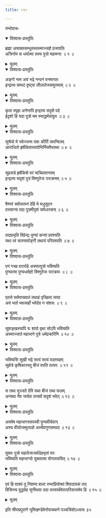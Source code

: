 ```yaml
---
title: ०३५

---
```

रम्भोवाच-  

<details open><summary>विश्वास-प्रस्तुतिः</summary>

ब्रह्मा अव्यक्तसम्भूतस्तस्माज्जज्ञे प्रजापतिः  
अत्रिर्नाम स धर्मात्मा तस्य पुत्रो महामनाः ॥ १ ॥
</details>

<details><summary>मूलम्</summary>

ब्रह्मा अव्यक्तसम्भूतस्तस्माज्जज्ञे प्रजापतिः  
अत्रिर्नाम स धर्मात्मा तस्य पुत्रो महामनाः ॥ १ ॥
</details>



<details open><summary>विश्वास-प्रस्तुतिः</summary>

अङ्गो नाम अयं भद्रे नन्दनं वनमागतः  
इन्द्रस्य सम्पदं दृष्ट्वा लीलातेजसमुत्तमाम् ॥ २ ॥
</details>

<details><summary>मूलम्</summary>

अङ्गो नाम अयं भद्रे नन्दनं वनमागतः  
इन्द्रस्य सम्पदं दृष्ट्वा लीलातेजसमुत्तमाम् ॥ २ ॥
</details>



<details open><summary>विश्वास-प्रस्तुतिः</summary>

कृता स्पृहा अनेनापि इन्द्रस्य सदृशे पदे  
ईदृशो हि यदा पुत्रो मम स्याद्धर्मसंयुतः ॥ ३ ॥
</details>

<details><summary>मूलम्</summary>

कृता स्पृहा अनेनापि इन्द्रस्य सदृशे पदे  
ईदृशो हि यदा पुत्रो मम स्याद्धर्मसंयुतः ॥ ३ ॥
</details>



<details open><summary>विश्वास-प्रस्तुतिः</summary>

सुश्रेयो मे भवेज्जन्म यशः कीर्ति समन्वितम्  
आराधितो हृषीकेशस्तपोभिर्नियमैस्तथा ॥ ४ ॥
</details>

<details><summary>मूलम्</summary>

सुश्रेयो मे भवेज्जन्म यशः कीर्ति समन्वितम्  
आराधितो हृषीकेशस्तपोभिर्नियमैस्तथा ॥ ४ ॥
</details>



<details open><summary>विश्वास-प्रस्तुतिः</summary>

सुप्रसन्ने हृषीकेशे वरं याचितवानयम्  
इन्द्रस्य सदृशं पुत्रं विष्णुतेजः पराक्रमम् ॥ ५ ॥
</details>

<details><summary>मूलम्</summary>

सुप्रसन्ने हृषीकेशे वरं याचितवानयम्  
इन्द्रस्य सदृशं पुत्रं विष्णुतेजः पराक्रमम् ॥ ५ ॥
</details>



<details open><summary>विश्वास-प्रस्तुतिः</summary>

वैष्णवं सर्वपापघ्नं देहि मे मधुसूदन  
दत्तवान्स तदा पुत्रमीदृशं सर्वधारकम् ॥ ६ ॥
</details>

<details><summary>मूलम्</summary>

वैष्णवं सर्वपापघ्नं देहि मे मधुसूदन  
दत्तवान्स तदा पुत्रमीदृशं सर्वधारकम् ॥ ६ ॥
</details>



<details open><summary>विश्वास-प्रस्तुतिः</summary>

तदाप्रभृति विप्रेन्द्रः पुण्यां कन्यां प्रपश्यति  
यथा त्वं चारुसर्वाङ्गी तथायं परिपश्यति ॥ ७ ॥
</details>

<details><summary>मूलम्</summary>

तदाप्रभृति विप्रेन्द्रः पुण्यां कन्यां प्रपश्यति  
यथा त्वं चारुसर्वाङ्गी तथायं परिपश्यति ॥ ७ ॥
</details>



<details open><summary>विश्वास-प्रस्तुतिः</summary>

एनं गच्छ वरारोहे अस्मात्पुत्रो भविष्यति  
पुण्यात्मा पुण्यधर्मज्ञो विष्णुतेजः पराक्रमः ॥ ८ ॥
</details>

<details><summary>मूलम्</summary>

एनं गच्छ वरारोहे अस्मात्पुत्रो भविष्यति  
पुण्यात्मा पुण्यधर्मज्ञो विष्णुतेजः पराक्रमः ॥ ८ ॥
</details>



<details open><summary>विश्वास-प्रस्तुतिः</summary>

एतत्ते सर्वमाख्यातं तथाहं पृच्छिता त्वया  
अयं भर्ता भवत्यर्हो भवेदेव न संशयः ॥ ९ ॥
</details>

<details><summary>मूलम्</summary>

एतत्ते सर्वमाख्यातं तथाहं पृच्छिता त्वया  
अयं भर्ता भवत्यर्हो भवेदेव न संशयः ॥ ९ ॥
</details>



<details open><summary>विश्वास-प्रस्तुतिः</summary>

सुशङ्खस्यापि यः शापो वृथा सोऽपि भविष्यति  
अस्माज्जाते महाभागे पुत्रे धर्मप्रचारिणि ॥ १० ॥
</details>

<details><summary>मूलम्</summary>

सुशङ्खस्यापि यः शापो वृथा सोऽपि भविष्यति  
अस्माज्जाते महाभागे पुत्रे धर्मप्रचारिणि ॥ १० ॥
</details>



<details open><summary>विश्वास-प्रस्तुतिः</summary>

भविष्यसि सुखी भद्रे सत्यं सत्यं वदाम्यहम्  
सुक्षेत्रे कृषिकारस्तु बीजं वपति तत्परः ॥ ११ ॥
</details>

<details><summary>मूलम्</summary>

भविष्यसि सुखी भद्रे सत्यं सत्यं वदाम्यहम्  
सुक्षेत्रे कृषिकारस्तु बीजं वपति तत्परः ॥ ११ ॥
</details>



<details open><summary>विश्वास-प्रस्तुतिः</summary>

स तथा भुञ्जते देवि यथा बीजं तथा फलम्  
अन्यथा नैव जायेत तत्सर्वं सदृशं भवेत् ॥ १२ ॥
</details>

<details><summary>मूलम्</summary>

स तथा भुञ्जते देवि यथा बीजं तथा फलम्  
अन्यथा नैव जायेत तत्सर्वं सदृशं भवेत् ॥ १२ ॥
</details>



<details open><summary>विश्वास-प्रस्तुतिः</summary>

अयमेष महाभागस्तपस्वी पुण्यवीर्यवान्  
अस्य वीर्यात्समुत्पन्नो अस्यैवगुणसम्पदा ॥ १३ ॥
</details>

<details><summary>मूलम्</summary>

अयमेष महाभागस्तपस्वी पुण्यवीर्यवान्  
अस्य वीर्यात्समुत्पन्नो अस्यैवगुणसम्पदा ॥ १३ ॥
</details>



<details open><summary>विश्वास-प्रस्तुतिः</summary>

युक्तः पुत्रो महातेजाःसर्वदेहभृतां वरः  
भविष्यति महाभाग्यो युक्तात्मा योगतत्ववित् ॥ १४ ॥
</details>

<details><summary>मूलम्</summary>

युक्तः पुत्रो महातेजाःसर्वदेहभृतां वरः  
भविष्यति महाभाग्यो युक्तात्मा योगतत्ववित् ॥ १४ ॥
</details>



<details open><summary>विश्वास-प्रस्तुतिः</summary>

एवं हि वाक्यं तु निशम्य बाला रम्भाप्रियोक्तं शिवदायकं तत्  
विचिन्त्य बुद्ध्येह सुनीथया तदा तत्त्वार्थमेतत्परिसत्यमेव हि ॥ १५ ॥
</details>

<details><summary>मूलम्</summary>

एवं हि वाक्यं तु निशम्य बाला रम्भाप्रियोक्तं शिवदायकं तत्  
विचिन्त्य बुद्ध्येह सुनीथया तदा तत्त्वार्थमेतत्परिसत्यमेव हि ॥ १५ ॥
</details>


इति श्रीपद्मपुराणे भूमिखण्डेवेनोपाख्याने पञ्चत्रिंशोऽध्यायः ३५